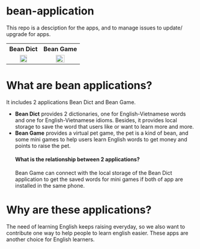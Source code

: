 
# bean-application
This repo is a desciption for the apps, and to manage issues to update/ upgrade for apps.

<table>
  <tr>
    <th>Bean Dict</th>
    <th>Bean Game</th>
  </tr>
  <tr>
    <td align="center">
    <a href="https://play.google.com/store/apps/details?id=activity.english">
    <img src="https://user-images.githubusercontent.com/64153480/80472419-e3d4bf80-896e-11ea-889a-715235567e62.png" width="50%" height="50%"></a>
    </td>
    <td align="center">
    <a href="https://play.google.com/store/apps/details?id=com.ctu.dgpham">
    <img src="https://user-images.githubusercontent.com/64153480/80472419-e3d4bf80-896e-11ea-889a-715235567e62.png" width="50%" height="50%"></a>
    </td>
  </tr>
</table>

# What are bean applications?
It includes 2 applications Bean Dict and Bean Game.
- **Bean Dict** provides 2 dictionaries, one for English-Vietnamese words and one for English-Vietnamese idioms. Besides, it provides local storage to save the word that users like or want to learn more and more.
- **Bean Game** provides a virtual pet game, the pet is a kind of bean, and some mini games to help users learn English words to get money and points to raise the pet.
  #### What is the relationship between 2 applications?
  Bean Game can connect with the local storage of the Bean Dict application to get the saved words for mini games if both of app are installed in the same phone. 
  
# Why are these applications?
The need of learning English keeps raising everyday, so we also want to contribute one way to help people to learn english easier. These apps are another choice for English learners.
